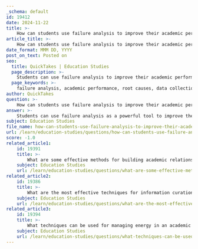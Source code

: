 ```yaml
---
_schema: default
id: 19412
date: 2024-11-22
title: >-
    How can students use failure analysis to improve their academic performance?
article_title: >-
    How can students use failure analysis to improve their academic performance?
date_format: MMM DD, YYYY
post_on_text: Posted on
seo:
  title: QuickTakes | Education Studies
  page_description: >-
    Students can use failure analysis to improve their academic performance by reflecting on failures, identifying root causes, setting actionable goals, seeking feedback, managing emotions, and utilizing support systems effectively.
  page_keywords: >-
    failure analysis, academic performance, root causes, data collection, reflection, actionable goals, feedback, emotional regulation, iterative learning, support systems
author: QuickTakes
question: >-
    How can students use failure analysis to improve their academic performance?
answer: >-
    Students can use failure analysis as a powerful tool to improve their academic performance by systematically examining their failures to identify root causes and develop strategies for future success. Here are several ways in which failure analysis can be effectively utilized:\n\n1. **Data Collection and Reflection**: Students should maintain learning logs or portfolios where they document their academic experiences, including failures. This practice allows them to reflect on what went wrong, the circumstances surrounding the failure, and their emotional responses. By analyzing this data, students can identify patterns in their performance and the factors contributing to their challenges.\n\n2. **Identifying Root Causes**: Utilizing techniques such as Failure Mode and Effect Analysis (FMEA), students can systematically analyze their failures to determine underlying issues. This involves asking questions like: What specific actions led to the failure? Were there external factors at play? By pinpointing these root causes, students can address the right issues rather than applying superficial fixes.\n\n3. **Setting Actionable Goals**: After identifying the causes of their failures, students can set clear, actionable goals for improvement. This might include developing better study habits, seeking help from peers or instructors, or adjusting their time management strategies. The focus should be on creating a plan that addresses the identified weaknesses.\n\n4. **Seeking Feedback**: Engaging with teachers and peers to discuss failures can provide valuable insights. Feedback can help students understand different perspectives on their performance and offer suggestions for improvement. This collaborative approach can foster a supportive learning environment.\n\n5. **Emotional Regulation**: Understanding how to cope with the emotional aspects of failure is crucial. Students can benefit from learning about emotion regulation strategies that help them manage stress and anxiety related to academic setbacks. This emotional resilience can empower them to view failures as opportunities for growth rather than as insurmountable obstacles.\n\n6. **Iterative Learning**: Failure analysis is not a one-time process; it should be iterative. Students should continuously apply what they learn from each failure to subsequent academic challenges. This ongoing cycle of reflection, analysis, and adjustment can lead to significant improvements in performance over time.\n\n7. **Utilizing Support Systems**: Students can leverage support systems, such as academic counseling services or peer study groups, to help them navigate their failures. These resources can provide additional strategies and encouragement, making it easier for students to learn from their experiences.\n\nBy adopting a structured approach to failure analysis, students can transform setbacks into valuable learning experiences, ultimately enhancing their academic performance and fostering a growth mindset.
subject: Education Studies
file_name: how-can-students-use-failure-analysis-to-improve-their-academic-performance.md
url: /learn/education-studies/questions/how-can-students-use-failure-analysis-to-improve-their-academic-performance
score: -1.0
related_article1:
    id: 19391
    title: >-
        What are some effective methods for building academic relationships?
    subject: Education Studies
    url: /learn/education-studies/questions/what-are-some-effective-methods-for-building-academic-relationships
related_article2:
    id: 19386
    title: >-
        What are the most effective techniques for information curation?
    subject: Education Studies
    url: /learn/education-studies/questions/what-are-the-most-effective-techniques-for-information-curation
related_article3:
    id: 19394
    title: >-
        What techniques can be used for managing energy in an academic setting?
    subject: Education Studies
    url: /learn/education-studies/questions/what-techniques-can-be-used-for-managing-energy-in-an-academic-setting
---
```


&nbsp;